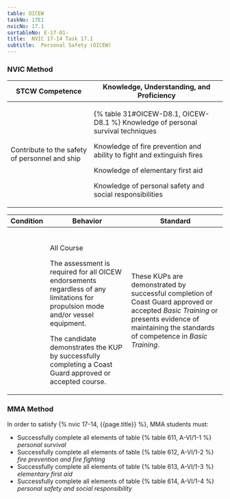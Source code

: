 ```yaml
---
table: OICEW
taskNo: 17E1
nvicNo: 17.1 
sortableNo: E-17-01-
title:  NVIC 17-14 Task 17.1 
subtitle:  Personal Safety (OICEW)
---
```






### NVIC Method

<a style="display:none;" onclick="togglevisibility('nvic_methods')" >Show NVIC method.</a>

<div id='nvic_methods' class='show'>

<table>
<thead>
<tr>
<th class='forty'> STCW Competence </th>
<th class='sixty'> Knowledge, Understanding, and Proficiency </th>
</tr>
</thead>

<tbody>
<tr><td markdown='1'>

Contribute to the safety of personnel and ship

</td><td markdown='1'>

{% table 31#OICEW-D8.1, OICEW-D8.1 %} Knowledge of personal survival techniques 

Knowledge of fire prevention and ability to fight and extinguish fires 

Knowledge of elementary first aid 

Knowledge of personal safety and social responsibilities

</td></tr>


</tbody>
</table>


<table>
<thead>
<tr><th class='twenty'>  Condition </th><th class='twenty'> Behavior </th><th  class='sixty'>Standard </th></tr>
</thead>
<tbody >



<tr><td markdown='1'>


</td><td markdown='1'>


<br>

<div class="tooltip" markdown='1'>

All Course

The assessment is required for all OICEW endorsements regardless of any limitations for propulsion mode and/or vessel equipment.

The candidate demonstrates the KUP by successfully completing a Coast Guard approved or accepted course.

</div>


</td><td markdown='1'>

These KUPs are demonstrated by successful completion of Coast Guard approved or accepted *Basic Training* or presents evidence of maintaining the standards of competence in *Basic Training*.

</td></tr>
</tbody>
</table>
</div>


### MMA Method

In order to satisfy  {% nvic 17-14, {{page.title}}  %}, MMA students must:

* Successfully complete all elements of table {% table 611, A-VI/1-1 %} *personal survival*
* Successfully complete all elements of table {% table 612, A-VI/1-2 %} *fire prevention and fire fighting*
* Successfully complete all elements of table {% table 613, A-VI/1-3 %} *elementary first aid*
* Successfully complete all elements of table {% table 614, A-VI/1-4 %} *personal safety and social responsibility*